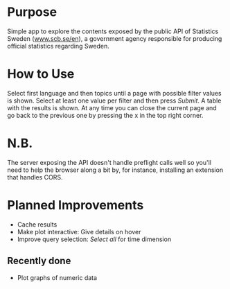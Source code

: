 # Purpose
Simple app to explore the contents exposed by the public API of Statistics Sweden (www.scb.se/en), a government agency responsible for producing official statistics regarding Sweden.
# How to Use
Select first language and then topics until a page with possible filter values is shown. Select at least one value per filter and then press *Submit*. A table with the results is shown.
At any time you can close the current page and go back to the previous one by pressing the x in the top right corner.
# N.B.
The server exposing the API doesn't handle preflight calls well so you'll need to help the browser along a bit by, for instance, installing an extension that handles CORS.
# Planned Improvements
* Cache results
* Make plot interactive: Give details on hover
* Improve query selection: *Select all* for time dimension
## Recently done
* Plot graphs of numeric data
